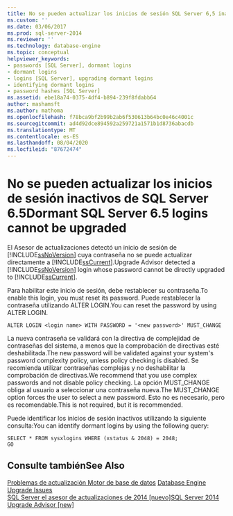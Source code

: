 ```yaml
---
title: No se pueden actualizar los inicios de sesión SQL Server 6,5 inactivos | Microsoft Docs
ms.custom: ''
ms.date: 03/06/2017
ms.prod: sql-server-2014
ms.reviewer: ''
ms.technology: database-engine
ms.topic: conceptual
helpviewer_keywords:
- passwords [SQL Server], dormant logins
- dormant logins
- logins [SQL Server], upgrading dormant logins
- identifying dormant logins
- password hashes [SQL Server]
ms.assetid: ebe18a74-0375-4df4-b894-239f8fdabb64
author: mashamsft
ms.author: mathoma
ms.openlocfilehash: f78bca9bf2b99b2ab6f530613b64bc0e46c4001c
ms.sourcegitcommit: ad4d92dce894592a259721a1571b1d8736abacdb
ms.translationtype: MT
ms.contentlocale: es-ES
ms.lasthandoff: 08/04/2020
ms.locfileid: "87672474"
---
```

# <a name="dormant-sql-server-65-logins-cannot-be-upgraded"></a><span data-ttu-id="14ae7-102">No se pueden actualizar los inicios de sesión inactivos de SQL Server 6.5</span><span class="sxs-lookup"><span data-stu-id="14ae7-102">Dormant SQL Server 6.5 logins cannot be upgraded</span></span>
  <span data-ttu-id="14ae7-103">El Asesor de actualizaciones detectó un inicio de sesión de [!INCLUDE[ssNoVersion](../../includes/ssnoversion-md.md)] cuya contraseña no se puede actualizar directamente a [!INCLUDE[ssCurrent](../../includes/sscurrent-md.md)].</span><span class="sxs-lookup"><span data-stu-id="14ae7-103">Upgrade Advisor detected a [!INCLUDE[ssNoVersion](../../includes/ssnoversion-md.md)] login whose password cannot be directly upgraded to [!INCLUDE[ssCurrent](../../includes/sscurrent-md.md)].</span></span>  
  
 <span data-ttu-id="14ae7-104">Para habilitar este inicio de sesión, debe restablecer su contraseña.</span><span class="sxs-lookup"><span data-stu-id="14ae7-104">To enable this login, you must reset its password.</span></span> <span data-ttu-id="14ae7-105">Puede restablecer la contraseña utilizando ALTER LOGIN.</span><span class="sxs-lookup"><span data-stu-id="14ae7-105">You can reset the password by using ALTER LOGIN.</span></span>  
  
```  
ALTER LOGIN <login name> WITH PASSWORD = '<new password>' MUST_CHANGE  
```  
  
 <span data-ttu-id="14ae7-106">La nueva contraseña se validará con la directiva de complejidad de contraseñas del sistema, a menos que la comprobación de directivas esté deshabilitada.</span><span class="sxs-lookup"><span data-stu-id="14ae7-106">The new password will be validated against your system's password complexity policy, unless policy checking is disabled.</span></span> <span data-ttu-id="14ae7-107">Se recomienda utilizar contraseñas complejas y no deshabilitar la comprobación de directivas.</span><span class="sxs-lookup"><span data-stu-id="14ae7-107">We recommend that you use complex passwords and not disable policy checking.</span></span> <span data-ttu-id="14ae7-108">La opción MUST_CHANGE obliga al usuario a seleccionar una contraseña nueva.</span><span class="sxs-lookup"><span data-stu-id="14ae7-108">The MUST_CHANGE option forces the user to select a new password.</span></span> <span data-ttu-id="14ae7-109">Esto no es necesario, pero es recomendable.</span><span class="sxs-lookup"><span data-stu-id="14ae7-109">This is not required, but it is recommended.</span></span>  
  
 <span data-ttu-id="14ae7-110">Puede identificar los inicios de sesión inactivos utilizando la siguiente consulta:</span><span class="sxs-lookup"><span data-stu-id="14ae7-110">You can identify dormant logins by using the following query:</span></span>  
  
```  
SELECT * FROM sysxlogins WHERE (xstatus & 2048) = 2048;  
GO  
```  
  
## <a name="see-also"></a><span data-ttu-id="14ae7-111">Consulte también</span><span class="sxs-lookup"><span data-stu-id="14ae7-111">See Also</span></span>  
 <span data-ttu-id="14ae7-112">[Problemas de actualización Motor de base de datos](../../../2014/sql-server/install/database-engine-upgrade-issues.md) </span><span class="sxs-lookup"><span data-stu-id="14ae7-112">[Database Engine Upgrade Issues](../../../2014/sql-server/install/database-engine-upgrade-issues.md) </span></span>  
 [<span data-ttu-id="14ae7-113">SQL Server el asesor de actualizaciones de 2014 &#91;nuevo&#93;</span><span class="sxs-lookup"><span data-stu-id="14ae7-113">SQL Server 2014 Upgrade Advisor &#91;new&#93;</span></span>](sql-server-2014-upgrade-advisor.md)  
  
  
